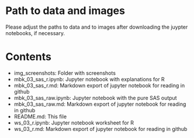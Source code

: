 # Path to data and images

Please adjust the paths to data and to images after downloading the juypter notebooks, if necessary.

# Contents

- img_screenshots: Folder with screenshots
- mbk_03_sas_r.ipynb: Jupyter notebook with explanations for R
- mbk_03_sas_r.md: Markdown export of jupyter notebook for reading in github
- mbk_03_sas_raw.ipynb: Jupyter notebook with the pure SAS output
- mbk_03_sas_raw.md: Markdown export of jupyter notebook for reading in github
- README.md: This file
- ws_03_r.ipynb: Jupyter notebook worksheet for R
- ws_03_r.md: Markdown export of jupyter notebook for reading in github
